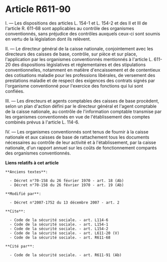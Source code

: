 # Article R611-90

I. ― Les dispositions des articles L. 154-1 et L. 154-2 et des II et III de l'article R. 611-68 sont applicables au contrôle
des organismes conventionnés, sans préjudice des contrôles auxquels ceux-ci sont soumis en vertu de la législation dont ils
relèvent. 

II. ― Le directeur général de la caisse nationale, conjointement avec les directeurs des caisses de base, contrôle, sur pièce
et sur place, l'application par les organismes conventionnés mentionnés à l'article L. 611-20 des dispositions législatives
et réglementaires et des stipulations conventionnelles, notamment en matière d'encaissement et de contentieux des cotisations
maladie pour les professions libérales, de versement des prestations maladie et de respect des exigences des contrats signés
par l'organisme conventionné pour l'exercice des fonctions qui lui sont confiées. 

III. ― Les directeurs et agents comptables des caisses de base procèdent, selon un plan d'action défini par le directeur
général et l'agent comptable de la caisse nationale, au contrôle de l'information comptable transmise par les organismes
conventionnés en vue de l'établissement des comptes combinés prévus à l'article L. 114-6. 

IV. ― Les organismes conventionnés sont tenus de fournir à la caisse nationale et aux caisses de base de rattachement tous
les documents nécessaires au contrôle de leur activité et à l'établissement, par la caisse nationale, d'un rapport annuel sur
les coûts de fonctionnement comparés des organismes conventionnés.

**Liens relatifs à cet article**

	**Anciens textes**:

	  - Décret n°70-158 du 26 février 1970 - art. 18 (Ab)
	  - Décret n°70-158 du 26 février 1970 - art. 19 (Ab)

	**Modifié par**:

	  - Décret n°2007-1752 du 13 décembre 2007 - art. 2

	**Cite**:

	  - Code de la sécurité sociale. - art. L114-6
	  - Code de la sécurité sociale. - art. L154-1
	  - Code de la sécurité sociale. - art. L154-2
	  - Code de la sécurité sociale. - art. L611-20 (V)
	  - Code de la sécurité sociale. - art. R611-68

	**Cité par**:

	  - Code de la sécurité sociale. - art. R611-91 (Ab)
